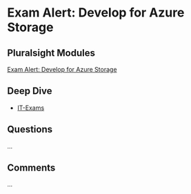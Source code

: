 # Exam Alert: Develop for Azure Storage


## Pluralsight Modules
[Exam Alert: Develop for Azure Storage](https://app.pluralsight.com/library/courses/exam-alert-develop-azure-storage/table-of-contents)


## Deep Dive
- [IT-Exams](https://www.itexams.com/exam/AZ-204?)


## Questions
...


## Comments
...